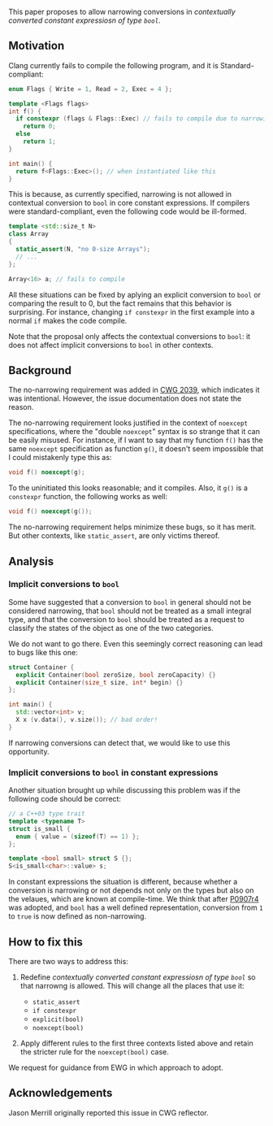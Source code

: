 This paper proposes to allow narrowing conversions in *contextually converted constant expressiosn of type `bool`*. 

Motivation
----------

Clang currently fails to compile the following program, and it is Standard-compliant:

```c++
enum Flags { Write = 1, Read = 2, Exec = 4 };

template <Flags flags>
int f() {
  if constexpr (flags & Flags::Exec) // fails to compile due to narrowing
    return 0;
  else
    return 1;
}

int main() {
  return f<Flags::Exec>(); // when instantiated like this
}
```

This is because, as currently specified, narrowing is not allowed in contextual conversion to `bool` in
core constant expressions. If compilers were standard-compliant, even the following code would be ill-formed.

```c++
template <std::size_t N> 
class Array
{
  static_assert(N, "no 0-size Arrays");
  // ...
};

Array<16> a; // fails to compile 
```

All these situations can be fixed by aplying an explicit conversion to `bool` or comparing the result to 0, 
but the fact remains that this behavior is surprising. For instance, changing `if constexpr` in the first example into 
a normal `if` makes the code compile.

Note that the proposal only affects the contextual conversions to `bool`: it does not affect implicit conversions to `bool` in other contexts. 

Background
----------

The no-narrowing requirement was added in [CWG 2039](http://www.open-std.org/jtc1/sc22/wg21/docs/cwg_defects.html#2039), which indicates it was intentional. However, the issue documentation does not state the reason.

The no-narrowing requirement looks justified in the context of `noexcept` specifications, where the "double `noexcept`" syntax
is so strange that it can be easily misused. For instance, if I want to say that my function `f()` has the same `noexcept` specification as function `g()`, it doesn't seem impossible that I could mistakenly type this as:

```c++
void f() noexcept(g);
```

To the uninitiated this looks reasonable; and it compiles. Also, it `g()` is a `constexpr` function, the following works as well:

```c++
void f() noexcept(g());
```

The no-narrowing requirement helps minimize these bugs, so it has merit. But other contexts, like `static_assert`, are only victims thereof. 


Analysis
--------

### Implicit conversions to `bool`

Some have suggested that a conversion to `bool` in general should not be considered narrowing, that `bool` should not be treated as a small integral type, and that the conversion to `bool` should be treated as a request to classify the states of the object as one of the two categories.

We do not want to go there. Even this seemingly correct reasoning can lead to bugs like this one:

```c++
struct Container {
  explicit Container(bool zeroSize, bool zeroCapacity) {}
  explicit Container(size_t size, int* begin) {}
};

int main() {
  std::vector<int> v;
  X x (v.data(), v.size()); // bad order!
}
```

If narrowing conversions can detect that, we would like to use this opportunity.


### Implicit conversions to `bool` in constant expressions

Another situation brought up while discussing this problem was if the following code should be correct:

```c++
// a C++03 type trait
template <typename T>
struct is_small {
  enum { value = (sizeof(T) == 1) };
};

template <bool small> struct S {};
S<is_small<char>::value> s;
```

In constant expressions the situation is different, because whether a conversion is narrowing or not depends not only on the types but also on the velaues, which are known at compile-time. We think that after [P0907r4](http://www.open-std.org/jtc1/sc22/wg21/docs/papers/2018/p0907r4.html) was adopted, and `bool` has a well defined representation, conversion from `1` to `true` is now defined as non-narrowing.


How to fix this
---------------

There are two ways to address this:

1. Redefine *contextually converted constant expressiosn of type `bool`* so that narrowng is allowed. This will change all the places that use it:
   * `static_assert`
   * `if constexpr`
   * `explicit(bool)`
   * `noexcept(bool)`

2. Apply different rules to the first three contexts listed above and retain the stricter rule for the `noexcept(bool)` case.

We request for guidance from EWG in which approach to adopt.



Acknowledgements
---------------

Jason Merrill originally reported this issue in CWG reflector.


